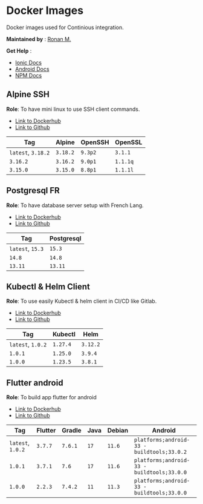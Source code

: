 # Docker Images

Docker images used for Continious integration.

**Maintained by** : [Ronan M.](https://github.com/ronronan)

**Get Help** :
* [Ionic Docs](https://ionicframework.com/docs)
* [Android Docs](https://developer.android.com/guide)
* [NPM Docs](https://docs.npmjs.com/)

## Alpine SSH

**Role**: To have mini linux to use SSH client commands.

* [Link to Dockerhub](https://hub.docker.com/r/ronronan/alpine-ssh-client)
* [Link to Github](https://github.com/ronronan/docker-images)

|Tag|Alpine|OpenSSH|OpenSSL|
|--|--|--|--|
| `latest`, `3.18.2` | `3.18.2` | `9.3p2` | `3.1.1` |
| `3.16.2` | `3.16.2` | `9.0p1` | `1.1.1q` |
| `3.15.0` | `3.15.0` | `8.8p1` | `1.1.1l` |

## Postgresql FR

**Role**: To have database server setup with French Lang.

* [Link to Dockerhub](https://hub.docker.com/r/ronronan/postgresql-fr)
* [Link to Github](https://github.com/ronronan/docker-images)

|Tag|Postgresql|
|--|--|
| `latest`, `15.3` | `15.3` |
| `14.8` | `14.8` |
| `13.11` | `13.11` |

## Kubectl & Helm Client

**Role**: To use easily Kubectl & helm client in CI/CD like Gitlab.

* [Link to Dockerhub](https://hub.docker.com/r/ronronan/kubectl-helm-client)
* [Link to Github](https://github.com/ronronan/docker-images)

|Tag|Kubectl|Helm|
|--|--|--|
| `latest`, `1.0.2` | `1.27.4` | `3.12.2` |
| `1.0.1` | `1.25.0` | `3.9.4` |
| `1.0.0` | `1.23.5` | `3.8.1` |

## Flutter android

**Role**: To build app flutter for android

* [Link to Dockerhub](https://hub.docker.com/r/ronronan/flutter-android)
* [Link to Github](https://github.com/ronronan/docker-images)

|Tag|Flutter|Gradle|Java|Debian|Android|
|--|--|--|--|--|--|
| `latest`, `1.0.2` | `3.7.7` | `7.6.1` | `17` | `11.6` | `platforms;android-33 - buildtools;33.0.2` |
| `1.0.1` | `3.7.1` | `7.6` | `17` | `11.6` | `platforms;android-33 - buildtools;33.0.0` |
| `1.0.0` | `2.2.3` | `7.4.2` | `11` | `11.3` | `platforms;android-33 - buildtools;33.0.0` |
